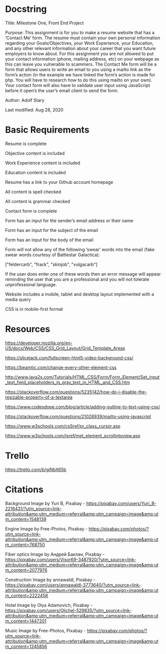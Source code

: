 # Docstring
Title: Milestone One, Front End Project


Purpose: This assignment is for you to make a resume website that has a ‘Contact Me’ form. The resume must contain your own personal information regarding your Goals/Objectives, your Work Experience, your Education, and any other relevant information about your career that you want future employers to know about. For this assignment you are not allowed to put your contact information (phone, mailing address, etc) on your webpage as this can leave you vulnerable to scammers. The Contact Me form will be a form that allows users to write an email to you using a mailto link as the form’s action (in the example we have linked the form’s action is made for php. You will have to research how to do this using mailto on your own). Your contact form will also have to validate user input using JavaScript before it open’s the user’s email client to send the form.


Author: Adolf Stary


Last modified: Aug 28, 2020



# Basic Requirements
Resume is complete

Objective content is included

Work Experience content is included

Education content is included

Resume has a link to your Github account homepage

All content is spell checked

All content is grammar checked

Contact form is complete

Form has an input for the sender’s email address or their name

Form has an input for the subject of the email

Form has an input for the body of the email

Form will not allow any of the following ‘swear’ words into the email (fake swear words courtesy of Battlestar Galactica):

["feldercarb", "frack", "skinjob", "vulgacarb"]

If the user does enter one of these words then an error message will appear reminding the user that you are a professional and you will not tolerate unprofessional language.

Website includes a mobile, tablet and desktop layout implemented with a media query

CSS is in mobile-first format








# Resources
https://developer.mozilla.org/en-US/docs/Web/CSS/CSS_Grid_Layout/Grid_Template_Areas

https://slicejack.com/fullscreen-html5-video-background-css/

https://beamtic.com/change-every-other-element-css

http://www.java2s.com/Tutorials/HTML_CSS/Form/Form_Element/Set_input_text_field_placeholders_in_gray_text_in_HTML_and_CSS.htm

https://stackoverflow.com/questions/5235142/how-do-i-disable-the-resizable-property-of-a-textarea

https://www.codesdope.com/blog/article/adding-outline-to-text-using-css/

https://stackoverflow.com/questions/21028939/mailto-using-javascript

https://www.w3schools.com/csSref/pr_class_cursor.asp

https://www.w3schools.com/jsref/met_element_scrollintoview.asp





# Trello
https://trello.com/b/gjNbX65b



# Citations

Background Image by Yuri B, Pixabay - https://pixabay.com/users/Yuri_B-2216431/?utm_source=link-attribution&amp;utm_medium=referral&amp;utm_campaign=image&amp;utm_content=1548139


Engine Image by Free-Photos, Pixabay - https://pixabay.com/photos/?utm_source=link-attribution&amp;utm_medium=referral&amp;utm_campaign=image&amp;utm_content=768750


Fiber optics Image by Андрей Баклан, Pixabay - https://pixabay.com/users/Visor69-3487920/?utm_source=link-attribution&amp;utm_medium=referral&amp;utm_campaign=image&amp;utm_content=2077976


Construction Image by annawaldl, Pixabay - https://pixabay.com/users/annawaldl-3773640/?utm_source=link-attribution&amp;utm_medium=referral&amp;utm_campaign=image&amp;utm_content=2222458


Hotel Image by Olya Adamovich, Pixabay - https://pixabay.com/users/Olichel-529835/?utm_source=link-attribution&amp;utm_medium=referral&amp;utm_campaign=image&amp;utm_content=1447201


Music Image by Free-Photos, Pixabay - https://pixabay.com/photos/?utm_source=link-attribution&amp;utm_medium=referral&amp;utm_campaign=image&amp;utm_content=1245856

